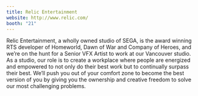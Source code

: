 ```yaml
---
title: Relic Entertainment
website: http://www.relic.com/
booth: "21"
---
```


Relic Entertainment, a wholly owned studio of SEGA, is the award winning RTS developer of Homeworld, Dawn of War and Company of Heroes, and we’re on the hunt for a Senior VFX Artist to work at our Vancouver studio. As a studio, our role is to create a workplace where people are energized and empowered to not only do their best work but to continually surpass their best. We’ll push you out of your comfort zone to become the best version of you by giving you the ownership and creative freedom to solve our most challenging problems.
